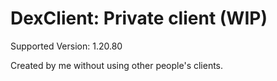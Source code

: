 # DexClient: Private client (WIP)

Supported Version: 1.20.80

Created by me without using other people's clients.
